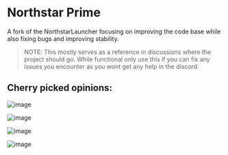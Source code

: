 # Northstar Prime

A fork of the NorthstarLauncher focusing on improving the code base while also fixing bugs and improving stability.

> NOTE: This mostly serves as a reference in discussions where the project should go. While functional only use this if you can fix any issues you encounter as you wont get any help in the discord.

## Cherry picked opinions:

![image](https://github.com/F1F7Y/NorthstarLauncher/assets/64418963/b0884569-2dd3-4236-ad65-b6a6c59aa9fd)

![image](https://github.com/F1F7Y/NorthstarLauncher/assets/64418963/d08c9f33-2ad9-4e15-b2ec-718054c31876)

![image](https://github.com/F1F7Y/NorthstarLauncher/assets/64418963/36e4a001-a3d5-4115-a5fb-96d74c4e874a)

![image](https://github.com/F1F7Y/NorthstarLauncher/assets/64418963/61f0feaa-f0a4-4acb-b16f-bd3a7da82e43)
